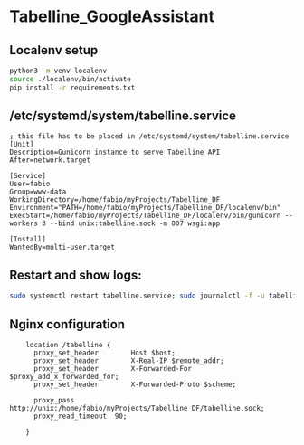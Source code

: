 # Tabelline_GoogleAssistant


## Localenv setup
```bash
python3 -m venv localenv
source ./localenv/bin/activate
pip install -r requirements.txt
```

## /etc/systemd/system/tabelline.service
```
; this file has to be placed in /etc/systemd/system/tabelline.service
[Unit]
Description=Gunicorn instance to serve Tabelline API
After=network.target

[Service]
User=fabio
Group=www-data
WorkingDirectory=/home/fabio/myProjects/Tabelline_DF
Environment="PATH=/home/fabio/myProjects/Tabelline_DF/localenv/bin"
ExecStart=/home/fabio/myProjects/Tabelline_DF/localenv/bin/gunicorn --workers 3 --bind unix:tabelline.sock -m 007 wsgi:app

[Install]
WantedBy=multi-user.target
```

## Restart and show logs:
```bash
sudo systemctl restart tabelline.service; sudo journalctl -f -u tabelline
```

## Nginx configuration
```
    location /tabelline {
      proxy_set_header        Host $host;
      proxy_set_header        X-Real-IP $remote_addr;
      proxy_set_header        X-Forwarded-For $proxy_add_x_forwarded_for;
      proxy_set_header        X-Forwarded-Proto $scheme;

      proxy_pass          http://unix:/home/fabio/myProjects/Tabelline_DF/tabelline.sock;
      proxy_read_timeout  90;

    }
```
